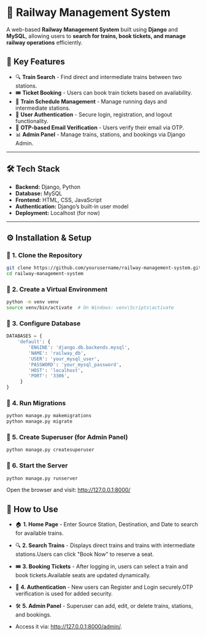 # 🚆 Railway Management System

A web-based **Railway Management System** built using **Django** and **MySQL**, allowing users to **search for trains, book tickets, and manage railway operations** efficiently.

## 📌 **Key Features**
- 🔍 **Train Search** - Find direct and intermediate trains between two stations.
- 🎟️ **Ticket Booking** - Users can book train tickets based on availability.
- 📅 **Train Schedule Management** - Manage running days and intermediate stations.
- 🔐 **User Authentication** - Secure login, registration, and logout functionality.
- 📧 **OTP-based Email Verification** - Users verify their email via OTP.
- 📊 **Admin Panel** - Manage trains, stations, and bookings via Django Admin.

---

## 🛠️ **Tech Stack**
- **Backend:** Django, Python
- **Database:** MySQL
- **Frontend:** HTML, CSS, JavaScript
- **Authentication:** Django’s built-in user model
- **Deployment:** Localhost (for now)

---

## ⚙️ **Installation & Setup**
### 🔹 **1. Clone the Repository**
```sh
git clone https://github.com/yourusername/railway-management-system.git
cd railway-management-system
```

### 🔹 **2. Create a Virtual Environment**
```sh
python -m venv venv
source venv/bin/activate  # On Windows: venv\Scripts\activate
```
### 🔹 **3. Configure Database**
```python
DATABASES = {
    'default': {
        'ENGINE': 'django.db.backends.mysql',
        'NAME': 'railway_db',
        'USER': 'your_mysql_user',
        'PASSWORD': 'your_mysql_password',
        'HOST': 'localhost',
        'PORT': '3306',
     }
}
```
### 🔹 **4. Run Migrations**
```sh
python manage.py makemigrations
python manage.py migrate
```
### 🔹 **5.  Create Superuser (for Admin Panel)**
```sh
python manage.py createsuperuser
```
### 🔹 **6.   Start the Server**
```sh
python manage.py runserver
```
Open the browser and visit: http://127.0.0.1:8000/

## **🚀 How to Use**
- 🏠 **1. Home Page** - Enter Source Station, Destination, and Date to search for available trains.

- 🔍 **2. Search Trains** - Displays direct trains and trains with intermediate stations.Users can click "Book Now" to reserve a seat.
- 🎟️ **3. Booking Tickets** - After logging in, users can select a train and book tickets.Available seats are updated dynamically.
- 🔐 **4. Authentication** - New users can Register and Login securely.OTP verification is used for added security.
- 🛠 **5. Admin Panel** - Superuser can add, edit, or delete trains, stations, and bookings.
  
- Access it via: http://127.0.0.1:8000/admin/.


